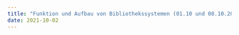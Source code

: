 ```yaml
---
title: "Funktion und Aufbau von Bibliothekssystemen (01.10 und 08.10.2021)"
date: 2021-10-02
---
```

